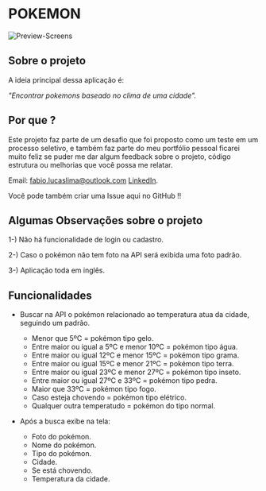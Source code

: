 # POKEMON
![Preview-Screens](https://github.com/LucasMartins99/Pokemon/blob/master/Screen.png)

## Sobre o projeto

A ideia principal dessa aplicação é:

_"Encontrar pokemons baseado no clima de uma cidade"._

## Por que ?

Este projeto faz parte de um desafio que foi proposto como um teste em um processo seletivo, e também faz parte do meu portfólio pessoal ficarei muito feliz se puder me dar algum feedback sobre o projeto, código estrutura ou melhorias que você possa me relatar.

Email: fabio.lucaslima@outlook.com
[LinkedIn](https://www.linkedin.com/in/fabio-lima-b78a1b15a/).

Você pode também criar uma Issue aqui no GitHub !!

## Algumas Observações sobre o projeto

1-) Não há funcionalidade de login ou cadastro.

2-) Caso o pokémon não tem foto na API será exibida uma foto padrão.

3-) Aplicação toda em inglês.

## Funcionalidades

- Buscar na API o pokémon relacionado ao temperatura atua da cidade, seguindo um padrão.
  - Menor que 5ºC = pokémon tipo gelo.
  - Entre maior ou igual a 5ºC e menor 10ºC = pokémon tipo água.
  - Entre maior ou igual 12ºC e menor 15ºC = pokémon tipo grama.
  - Entre maior ou igual 15ºC e menor 21ºC = pokémon tipo terra.
  - Entre maior ou igual 23ºC e menor 27ºC = pokémon tipo inseto.
  - Entre maior ou igual 27ºC e 33ºC = pokémon tipo pedra.
  - Maior que 33ºC = pokémon tipo fogo.
  - Caso esteja chovendo = pokémon tipo elétrico.
  - Qualquer outra temperatudo = pokémon do tipo normal.

- Após a busca exibe na tela:
  - Foto do pokémon.
  - Nome do pokémon.
  - Tipo do pokémon.
  - Cidade.
  - Se está chovendo.
  - Temperatura da cidade.

